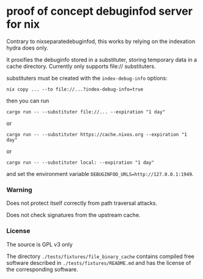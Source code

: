 # proof of concept debuginfod server for nix

Contrary to nixseparatedebuginfod, this works by relying on the indexation hydra does only.

It proxifies the debuginfo stored in a substituter, storing temporary data in a cache directory.
Currently only supports file:// substituters.

substituters must be created with the `index-debug-info` options:


```
nix copy ... --to file://...?index-debug-info=true
```

then you can run

```
cargo run -- --substituter file://... --expiration "1 day"
```
or
```
cargo run -- --substituter https://cache.nixos.org --expiration "1 day"
```
or
```
cargo run -- --substituter local: --expiration "1 day"
```

and set the environment variable `DEBUGINFOD_URLS=http://127.0.0.1:1949`.

### Warning

Does not protect itself correctly from path traversal attacks.

Does not check signatures from the upstream cache.

### License

The source is GPL v3 only

The directory `./tests/fixtures/file_binary_cache` contains compiled free software described in `./tests/fixtures/README.md` and has the license of the corresponding software.
